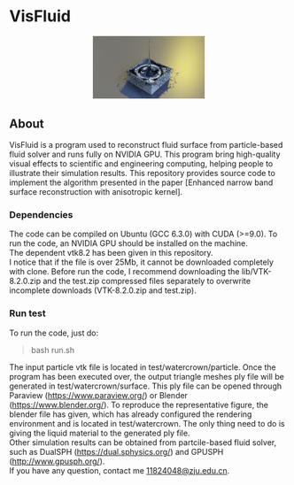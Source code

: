 # **VisFluid** 

<p align="center">
    <img src="./paper/representative.png" width="40%"><br>
</p>

## **About**
VisFluid is a program used to reconstruct fluid surface from particle-based fluid solver and runs fully on NVIDIA GPU. This program bring high-quality visual effects to scientific and engineering computing, helping people to illustrate their simulation results. This repository provides source code to implement the algorithm presented in the paper [Enhanced narrow band surface reconstruction with anisotropic kernel].  

### **Dependencies**
The code can be compiled on Ubuntu (GCC 6.3.0) with CUDA (>=9.0). To run the code, an NVIDIA GPU should be installed on the machine.  
The dependent vtk8.2 has been given in this repository.  
I notice that if the file is over 25Mb, it cannot be downloaded completely with clone. Before run the code, I recommend downloading the lib/VTK-8.2.0.zip and the test.zip compressed files separately to overwrite incomplete downloads (VTK-8.2.0.zip and test.zip).           

### **Run test**
To run the code, just do:  
> bash run.sh  

The input particle vtk file is located in test/watercrown/particle. Once the program has been executed over, the output triangle meshes ply file will be generated in test/watercrown/surface. This ply file can be opened through Paraview (https://www.paraview.org/) or Blender (https://www.blender.org/). To reproduce the representative figure, the blender file has given, which has already configured the rendering environment and is located in test/watercrown. The only thing need to do is giving the liquid material to the generated ply file.  
Other simulation results can be obtained from partcile-based fluid solver, such as DualSPH (https://dual.sphysics.org/) and GPUSPH (http://www.gpusph.org/).  
If you have any question, contact me 11824048@zju.edu.cn.

